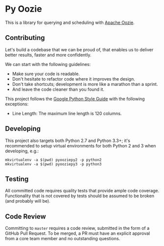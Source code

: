 # Py Oozie

This is a library for querying and scheduling with [Apache Oozie](https://oozie.apache.org/).

## Contributing

Let's build a codebase that we can be proud of, that enables us to deliver better results, faster and more confidently.

We can start with the following guidelines:

- Make sure your code is readable.
- Don't hesitate to refactor code where it improves the design.
- Don't take shortcuts; development is more like a marathon than a sprint.
- And leave the code cleaner than you found it.

This project follows the [Google Python Style Guide](http://google.github.io/styleguide/pyguide.html) with the following
exceptions:
- Line Length: The maximum line length is 120 columns.

## Developing
This project also targets both Python 2.7 and Python 3.3+; it's recommended to setup virtual environments for both
Python 2 and 3 when developing, e.g.:

```
mkvirtualenv -a $(pwd) pyooziepy2 -p python2
mkvirtualenv -a $(pwd) pyooziepy3 -p python3
```

## Testing

All committed code requires quality tests that provide ample code coverage. Functionality that is not covered by tests
should be assumed to be broken (and probably will be).

## Code Review

Committing to `master` requires a code review, submitted in the form of a GitHub Pull Request. To be merged, a PR must
have an explicit approval from a core team member and no outstanding questions.